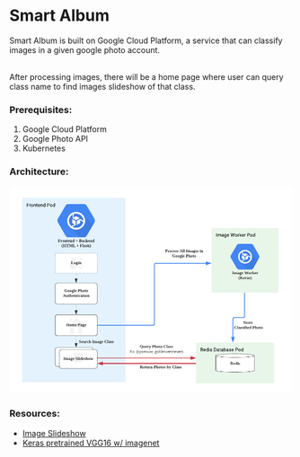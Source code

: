Smart Album
======
Smart Album is built on Google Cloud Platform, a service that can classify images in a given google photo account. <br><br>

After processing images, there will be a home page where user can query class name to find images slideshow of that class.
### Prerequisites:
1. Google Cloud Platform
2. Google Photo API
3. Kubernetes

### Architecture:
![Architecture Diagram](images/Architecture-Diagram.png)

### Resources:

- [Image Slideshow](https://www.w3schools.com/howto/howto_js_slideshow.asp)
- [Keras pretrained VGG16 w/ imagenet](https://keras.io/applications/#vgg16)